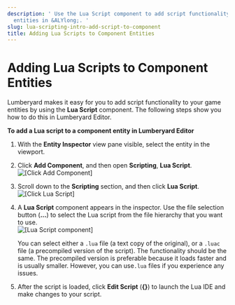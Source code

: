 ```yaml
---
description: ' Use the Lua Script component to add script functionality to your game
  entities in &ALYlong;. '
slug: lua-scripting-intro-add-script-to-component
title: Adding Lua Scripts to Component Entities
---
```

# Adding Lua Scripts to Component Entities<a name="lua-scripting-intro-add-script-to-component"></a>

Lumberyard makes it easy for you to add script functionality to your game entities by using the **Lua Script** component\. The following steps show you how to do this in Lumberyard Editor\.

**To add a Lua script to a component entity in Lumberyard Editor**

1. With the **Entity Inspector** view pane visible, select the entity in the viewport\.

1. Click **Add Component**, and then open **Scripting**, **Lua Script**\.  
![\[Click Add Component\]](/images/userguide/scripting/lua/lua-scripting-ces-1.png)

1. Scroll down to the **Scripting** section, and then click **Lua Script**\.  
![\[Click Lua Script\]](/images/userguide/scripting/lua/lua-scripting-ces-2.png)

1. A **Lua Script** component appears in the inspector\. Use the file selection button \(**\.\.\.**\) to select the Lua script from the file hierarchy that you want to use\.  
![\[Lua Script component\]](/images/userguide/scripting/lua/lua-scripting-ces-3.png)

   You can select either a `.lua` file \(a text copy of the original\), or a `.luac` file \(a precompiled version of the script\)\. The functionality should be the same\. The precompiled version is preferable because it loads faster and is usually smaller\. However, you can use`.lua` files if you experience any issues\.

1. After the script is loaded, click **Edit Script** \(**\{\}**\) to launch the Lua IDE and make changes to your script\.